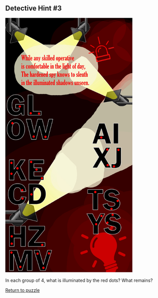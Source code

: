 ## Detective Hint \#3

<img src="/images/Detective/Detective.jpg" alt="Spy Stuff" style="width:400px;height:800px;">

In each group of 4, what is illuminated by the red dots? What remains?

[Return to puzzle](../Detective.md)